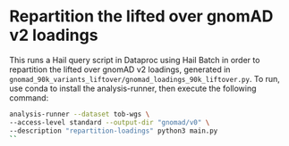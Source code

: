 # Repartition the lifted over gnomAD v2 loadings

This runs a Hail query script in Dataproc using Hail Batch in order to repartition the lifted over gnomAD v2 loadings, generated in `gnomad_90k_variants_liftover/gnomad_loadings_90k_liftover.py`. To run, use conda to install the analysis-runner, then execute the following command:

```sh
analysis-runner --dataset tob-wgs \
--access-level standard --output-dir "gnomad/v0" \
--description "repartition-loadings" python3 main.py
``
